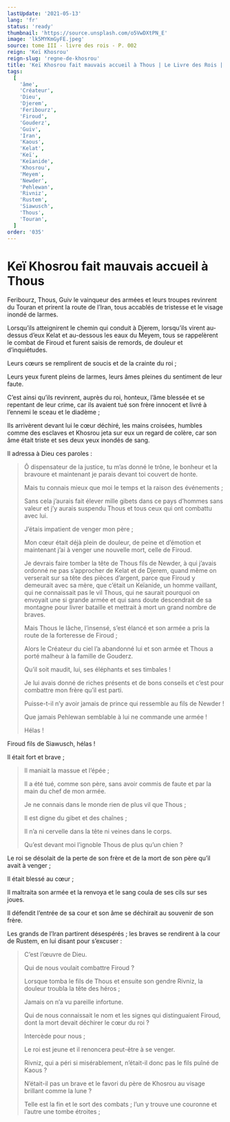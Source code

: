 ```yaml
---
lastUpdate: '2021-05-13'
lang: 'fr'
status: 'ready'
thumbnail: 'https://source.unsplash.com/o5VwDXtPN_E'
image: 'lk5MYKmGyFE.jpeg'
source: tome III - livre des rois - P. 002
reign: 'Keï Khosrou'
reign-slug: 'regne-de-khosrou'
title: 'Keï Khosrou fait mauvais accueil à Thous | Le Livre des Rois | Shâhnâmeh'
tags:
  [
    'âme',
    'Créateur',
    'Dieu',
    'Djerem',
    'Feribourz',
    'Firoud',
    'Gouderz',
    'Guiv',
    'Iran',
    'Kaous',
    'Kelat',
    'Keï',
    'Keïanide',
    'Khosrou',
    'Meyem',
    'Newder',
    'Pehlewan',
    'Rivniz',
    'Rustem',
    'Siawusch',
    'Thous',
    'Touran',
  ]
order: '035'
---
```


<!-- LTeX: language=fr -->

# Keï Khosrou fait mauvais accueil à Thous

Feribourz, Thous, Guiv le vainqueur des armées et leurs troupes revinrent du Touran et prirent la route de l’Iran, tous accablés de tristesse et le visage inondé de larmes.

Lorsqu’ils atteignirent le chemin qui conduit à Djerem, lorsqu’ils virent au-dessus d’eux Kelat et au-dessous les eaux du Meyem, tous se rappelèrent le combat de Firoud et furent saisis de remords, de douleur et d’inquiétudes.

Leurs cœurs se remplirent de soucis et de la crainte du roi ;

Leurs yeux furent pleins de larmes, leurs âmes pleines du sentiment de leur faute.

C’est ainsi qu’ils revinrent, auprès du roi, honteux, l’âme blessée et se repentant de leur crime, car ils avaient tué son frère innocent et livré à l’ennemi le sceau et le diadème ;

Ils arrivèrent devant lui le cœur déchiré, les mains croisées, humbles comme des esclaves et Khosrou jeta sur eux un regard de colère, car son âme était triste et ses deux yeux inondés de sang.

Il adressa à Dieu ces paroles :

> Ô dispensateur de la justice, tu m’as donné le trône, le bonheur et la bravoure et maintenant je parais devant toi couvert de honte.
>
> Mais tu connais mieux que moi le temps et la raison des événements ;
>
> Sans cela j’aurais fait élever mille gibets dans ce pays d’hommes sans valeur et j’y aurais suspendu Thous et tous ceux qui ont combattu avec lui.
>
> J’étais impatient de venger mon père ;
>
> Mon cœur était déjà plein de douleur, de peine et d’émotion et maintenant j’ai à venger une nouvelle mort, celle de Firoud.
>
> Je devrais faire tomber la tête de Thous fils de Newder, à qui j’avais ordonné ne pas s’approcher de Kelat et de Djerem, quand même on verserait sur sa tête des pièces d’argent, parce que Firoud y demeurait avec sa mère, que c’était un Keïanide, un homme vaillant, qui ne connaissait pas le vil Thous, qui ne saurait pourquoi on envoyait une si grande armée et qui sans doute descendrait de sa montagne pour livrer bataille et mettrait à mort un grand nombre de braves.
>
> Mais Thous le lâche, l’insensé, s’est élancé et son armée a pris la route de la forteresse de Firoud ;
>
> Alors le Créateur du ciel l’a abandonné lui et son armée et Thous a porté malheur à la famille de Gouderz.
>
> Qu’il soit maudit, lui, ses éléphants et ses timbales !
>
> Je lui avais donné de riches présents et de bons conseils et c’est pour combattre mon frère qu’il est parti.
>
> Puisse-t-il n’y avoir jamais de prince qui ressemble au fils de Newder !
>
> Que jamais Pehlewan semblable à lui ne commande une armée !
>
> Hélas !

Firoud fils de Siawusch, hélas !

Il était fort et brave ;
>
> Il maniait la massue et l’épée ;
>
> Il a été tué, comme son père, sans avoir commis de faute et par la main du chef de mon armée.
>
> Je ne connais dans le monde rien de plus vil que Thous ;
>
> Il est digne du gibet et des chaînes ;
>
> Il n’a ni cervelle dans la tête ni veines dans le corps.
>
> Qu’est devant moi l’ignoble Thous de plus qu’un chien ?

Le roi se désolait de la perte de son frère et de la mort de son père qu’il avait à venger ;

Il était blessé au cœur ;

Il maltraita son armée et la renvoya et le sang coula de ses cils sur ses joues.

Il défendit l’entrée de sa cour et son âme se déchirait au souvenir de son frère.

Les grands de l’Iran partirent désespérés ; les braves se rendirent à la cour de Rustem, en lui disant pour s’excuser :

> C’est l’œuvre de Dieu.
>
> Qui de nous voulait combattre Firoud ?
>
> Lorsque tomba le fils de Thous et ensuite son gendre Rivniz, la douleur troubla la tête des héros ;
>
> Jamais on n’a vu pareille infortune.
>
> Qui de nous connaissait le nom et les signes qui distinguaient Firoud, dont la mort devait déchirer le cœur du roi ?
>
> Intercède pour nous ;
>
> Le roi est jeune et il renoncera peut-être à se venger.
>
> Rivniz, qui a péri si misérablement, n’était-il donc pas le fils puîné de Kaous ?
>
> N’était-il pas un brave et le favori du père de Khosrou au visage brillant comme la lune ?
>
> Telle est la fin et le sort des combats ; l’un y trouve une couronne et l’autre une tombe étroites ;
